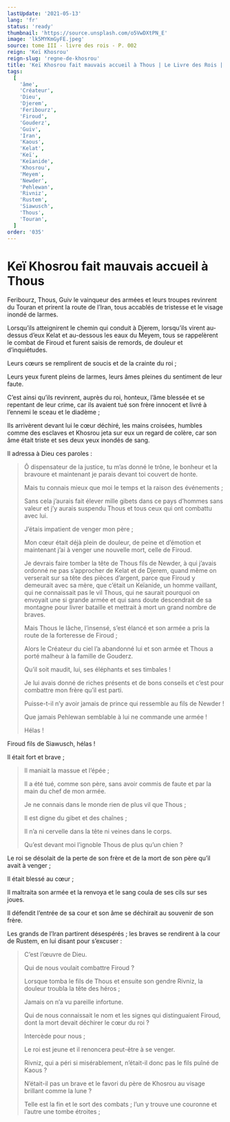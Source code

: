 ```yaml
---
lastUpdate: '2021-05-13'
lang: 'fr'
status: 'ready'
thumbnail: 'https://source.unsplash.com/o5VwDXtPN_E'
image: 'lk5MYKmGyFE.jpeg'
source: tome III - livre des rois - P. 002
reign: 'Keï Khosrou'
reign-slug: 'regne-de-khosrou'
title: 'Keï Khosrou fait mauvais accueil à Thous | Le Livre des Rois | Shâhnâmeh'
tags:
  [
    'âme',
    'Créateur',
    'Dieu',
    'Djerem',
    'Feribourz',
    'Firoud',
    'Gouderz',
    'Guiv',
    'Iran',
    'Kaous',
    'Kelat',
    'Keï',
    'Keïanide',
    'Khosrou',
    'Meyem',
    'Newder',
    'Pehlewan',
    'Rivniz',
    'Rustem',
    'Siawusch',
    'Thous',
    'Touran',
  ]
order: '035'
---
```


<!-- LTeX: language=fr -->

# Keï Khosrou fait mauvais accueil à Thous

Feribourz, Thous, Guiv le vainqueur des armées et leurs troupes revinrent du Touran et prirent la route de l’Iran, tous accablés de tristesse et le visage inondé de larmes.

Lorsqu’ils atteignirent le chemin qui conduit à Djerem, lorsqu’ils virent au-dessus d’eux Kelat et au-dessous les eaux du Meyem, tous se rappelèrent le combat de Firoud et furent saisis de remords, de douleur et d’inquiétudes.

Leurs cœurs se remplirent de soucis et de la crainte du roi ;

Leurs yeux furent pleins de larmes, leurs âmes pleines du sentiment de leur faute.

C’est ainsi qu’ils revinrent, auprès du roi, honteux, l’âme blessée et se repentant de leur crime, car ils avaient tué son frère innocent et livré à l’ennemi le sceau et le diadème ;

Ils arrivèrent devant lui le cœur déchiré, les mains croisées, humbles comme des esclaves et Khosrou jeta sur eux un regard de colère, car son âme était triste et ses deux yeux inondés de sang.

Il adressa à Dieu ces paroles :

> Ô dispensateur de la justice, tu m’as donné le trône, le bonheur et la bravoure et maintenant je parais devant toi couvert de honte.
>
> Mais tu connais mieux que moi le temps et la raison des événements ;
>
> Sans cela j’aurais fait élever mille gibets dans ce pays d’hommes sans valeur et j’y aurais suspendu Thous et tous ceux qui ont combattu avec lui.
>
> J’étais impatient de venger mon père ;
>
> Mon cœur était déjà plein de douleur, de peine et d’émotion et maintenant j’ai à venger une nouvelle mort, celle de Firoud.
>
> Je devrais faire tomber la tête de Thous fils de Newder, à qui j’avais ordonné ne pas s’approcher de Kelat et de Djerem, quand même on verserait sur sa tête des pièces d’argent, parce que Firoud y demeurait avec sa mère, que c’était un Keïanide, un homme vaillant, qui ne connaissait pas le vil Thous, qui ne saurait pourquoi on envoyait une si grande armée et qui sans doute descendrait de sa montagne pour livrer bataille et mettrait à mort un grand nombre de braves.
>
> Mais Thous le lâche, l’insensé, s’est élancé et son armée a pris la route de la forteresse de Firoud ;
>
> Alors le Créateur du ciel l’a abandonné lui et son armée et Thous a porté malheur à la famille de Gouderz.
>
> Qu’il soit maudit, lui, ses éléphants et ses timbales !
>
> Je lui avais donné de riches présents et de bons conseils et c’est pour combattre mon frère qu’il est parti.
>
> Puisse-t-il n’y avoir jamais de prince qui ressemble au fils de Newder !
>
> Que jamais Pehlewan semblable à lui ne commande une armée !
>
> Hélas !

Firoud fils de Siawusch, hélas !

Il était fort et brave ;
>
> Il maniait la massue et l’épée ;
>
> Il a été tué, comme son père, sans avoir commis de faute et par la main du chef de mon armée.
>
> Je ne connais dans le monde rien de plus vil que Thous ;
>
> Il est digne du gibet et des chaînes ;
>
> Il n’a ni cervelle dans la tête ni veines dans le corps.
>
> Qu’est devant moi l’ignoble Thous de plus qu’un chien ?

Le roi se désolait de la perte de son frère et de la mort de son père qu’il avait à venger ;

Il était blessé au cœur ;

Il maltraita son armée et la renvoya et le sang coula de ses cils sur ses joues.

Il défendit l’entrée de sa cour et son âme se déchirait au souvenir de son frère.

Les grands de l’Iran partirent désespérés ; les braves se rendirent à la cour de Rustem, en lui disant pour s’excuser :

> C’est l’œuvre de Dieu.
>
> Qui de nous voulait combattre Firoud ?
>
> Lorsque tomba le fils de Thous et ensuite son gendre Rivniz, la douleur troubla la tête des héros ;
>
> Jamais on n’a vu pareille infortune.
>
> Qui de nous connaissait le nom et les signes qui distinguaient Firoud, dont la mort devait déchirer le cœur du roi ?
>
> Intercède pour nous ;
>
> Le roi est jeune et il renoncera peut-être à se venger.
>
> Rivniz, qui a péri si misérablement, n’était-il donc pas le fils puîné de Kaous ?
>
> N’était-il pas un brave et le favori du père de Khosrou au visage brillant comme la lune ?
>
> Telle est la fin et le sort des combats ; l’un y trouve une couronne et l’autre une tombe étroites ;
